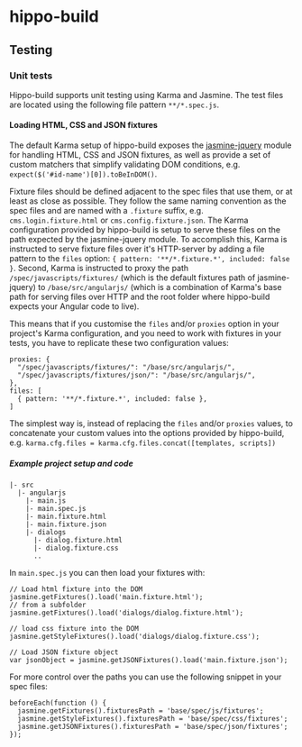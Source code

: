 # hippo-build

## Testing

### Unit tests
Hippo-build supports unit testing using Karma and Jasmine. The test files are located using the following file pattern
`**/*.spec.js`.
#### Loading HTML, CSS and JSON fixtures
The default Karma setup of hippo-build exposes the [jasmine-jquery](https://github.com/velesin/jasmine-jquery) module
for handling HTML, CSS and JSON fixtures, as well as provide a set of custom matchers that simplify validating DOM
conditions, e.g. `expect($('#id-name')[0]).toBeInDOM()`.

Fixture files should be defined adjacent to the spec files that use them, or at least as close as possible. They follow
the same naming convention as the spec files and are named with a `.fixture` suffix, e.g. `cms.login.fixture.html` or
`cms.config.fixture.json`. The Karma configuration provided by hippo-build is setup to serve these files on the path
expected by the jasmine-jquery module. To accomplish this, Karma is instructed to serve fixture files over it's
HTTP-server by adding a file pattern to the `files` option: `{ pattern: '**/*.fixture.*', included: false }`.
Second, Karma is instructed to proxy the path `/spec/javascripts/fixtures/` (which is the default fixtures path of
jasmine-jquery) to `/base/src/angularjs/` (which is a combination of Karma's base path for serving files over HTTP and
the root folder where hippo-build expects your Angular code to live).

This means that if you customise the `files` and/or `proxies` option in your project's Karma configuration, and you need
to work with fixtures in your tests, you have to replicate these two configuration values:
```
proxies: {
  "/spec/javascripts/fixtures/": "/base/src/angularjs/",
  "/spec/javascripts/fixtures/json/": "/base/src/angularjs/",
},
files: [
  { pattern: '**/*.fixture.*', included: false },
]
```
The simplest way is, instead of replacing the `files` and/or `proxies` values, to concatenate your custom values into
the options provided by hippo-build, e.g. `karma.cfg.files = karma.cfg.files.concat([templates, scripts])`

##### Example project setup and code
```
|- src
  |- angularjs
    |- main.js
    |- main.spec.js
    |- main.fixture.html
    |- main.fixture.json
    |- dialogs
      |- dialog.fixture.html
      |- dialog.fixture.css
      ..
```

In `main.spec.js` you can then load your fixtures with:
```
// Load html fixture into the DOM
jasmine.getFixtures().load('main.fixture.html');
// from a subfolder
jasmine.getFixtures().load('dialogs/dialog.fixture.html');

// load css fixture into the DOM
jasmine.getStyleFixtures().load('dialogs/dialog.fixture.css');

// Load JSON fixture object
var jsonObject = jasmine.getJSONFixtures().load('main.fixture.json');
```

For more control over the paths you can use the following snippet in your spec files:
```
beforeEach(function () {
  jasmine.getFixtures().fixturesPath = 'base/spec/js/fixtures';
  jasmine.getStyleFixtures().fixturesPath = 'base/spec/css/fixtures';
  jasmine.getJSONFixtures().fixturesPath = 'base/spec/json/fixtures';
});
```
